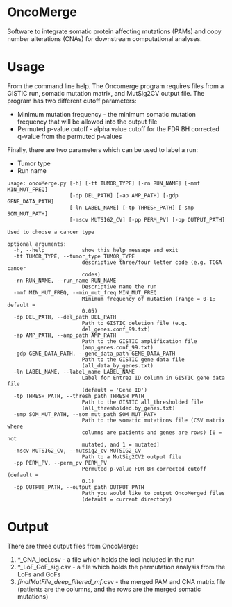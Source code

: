 # OncoMerge
Software to integrate somatic protein affecting mutations (PAMs) and copy number alterations (CNAs) for downstream computational analyses.

# Usage
From the command line help. The Oncomerge program requires files from a GISTIC run, somatic mutation matrix, and MutSig2CV output file. The program has two different cutoff parameters:
 - Minimum mutation frequency - the minimum somatic mutation frequency that will be allowed into the output file
 - Permuted p-value cutoff - alpha value cutoff for the FDR BH corrected q-value from the permuted p-values
 
 Finally, there are two parameters which can be used to label a run:
 - Tumor type
 - Run name
```
usage: oncoMerge.py [-h] [-tt TUMOR_TYPE] [-rn RUN_NAME] [-mmf MIN_MUT_FREQ]
                    [-dp DEL_PATH] [-ap AMP_PATH] [-gdp GENE_DATA_PATH]
                    [-ln LABEL_NAME] [-tp THRESH_PATH] [-smp SOM_MUT_PATH]
                    [-mscv MUTSIG2_CV] [-pp PERM_PV] [-op OUTPUT_PATH]

Used to choose a cancer type

optional arguments:
  -h, --help            show this help message and exit
  -tt TUMOR_TYPE, --tumor_type TUMOR_TYPE
                        descriptive three/four letter code (e.g. TCGA cancer
                        codes)
  -rn RUN_NAME, --run_name RUN_NAME
                        Descriptive name the run
  -mmf MIN_MUT_FREQ, --min_mut_freq MIN_MUT_FREQ
                        Minimum frequency of mutation (range = 0-1; default =
                        0.05)
  -dp DEL_PATH, --del_path DEL_PATH
                        Path to GISTIC deletion file (e.g.
                        del_genes.conf_99.txt)
  -ap AMP_PATH, --amp_path AMP_PATH
                        Path to the GISTIC amplification file
                        (amp_genes.conf_99.txt)
  -gdp GENE_DATA_PATH, --gene_data_path GENE_DATA_PATH
                        Path to the GISTIC gene data file
                        (all_data_by_genes.txt)
  -ln LABEL_NAME, --label_name LABEL_NAME
                        Label for Entrez ID column in GISTIC gene data file
                        (default = 'Gene ID')
  -tp THRESH_PATH, --thresh_path THRESH_PATH
                        Path to the GISTIC all_thresholded file
                        (all_thresholded.by_genes.txt)
  -smp SOM_MUT_PATH, --som_mut_path SOM_MUT_PATH
                        Path to the somatic mutations file (CSV matrix where
                        columns are patients and genes are rows) [0 = not
                        mutated, and 1 = mutated]
  -mscv MUTSIG2_CV, --mutsig2_cv MUTSIG2_CV
                        Path to a MutSig2CV2 output file
  -pp PERM_PV, --perm_pv PERM_PV
                        Permuted p-value FDR BH corrected cutoff (default =
                        0.1)
  -op OUTPUT_PATH, --output_path OUTPUT_PATH
                        Path you would like to output OncoMerged files
                        (default = current directory)
```

# Output
There are three output files from OncoMerge:
 1. *_CNA_loci.csv - a file which holds the loci included in the run
 2. *_LoF_GoF_sig.csv - a file which holds the permutation analysis from the LoFs and GoFs
 3. *_finalMutFile_deep_filtered_mf_*.csv - the merged PAM and CNA matrix file (patients are the columns, and the rows are the merged somatic mutations)
